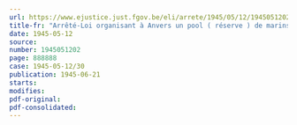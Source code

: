 ```yaml
---
url: https://www.ejustice.just.fgov.be/eli/arrete/1945/05/12/1945051202/justel
title-fr: "Arrêté-Loi organisant à Anvers un pool ( réserve ) de marins du commerce"
date: 1945-05-12
source:
number: 1945051202
page: 888888
case: 1945-05-12/30
publication: 1945-06-21
starts:
modifies:
pdf-original:
pdf-consolidated:
---
```


